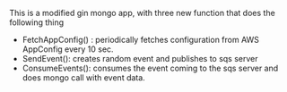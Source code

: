 This is a modified gin mongo app, with three new function that does the following thing

* FetchAppConfig() : periodically fetches configuration from AWS AppConfig every 10 sec.
* SendEvent(): creates random event and publishes to sqs server
* ConsumeEvents(): consumes the event coming to the sqs server and does mongo call with event data.
  